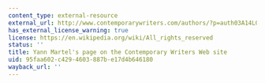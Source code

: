 ```yaml
---
content_type: external-resource
external_url: http://www.contemporarywriters.com/authors/?p=auth03A14L010512634824
has_external_license_warning: true
license: https://en.wikipedia.org/wiki/All_rights_reserved
status: ''
title: Yann Martel's page on the Contemporary Writers Web site
uid: 95faa602-c429-4603-887b-e17d4b646180
wayback_url: ''
---
```

